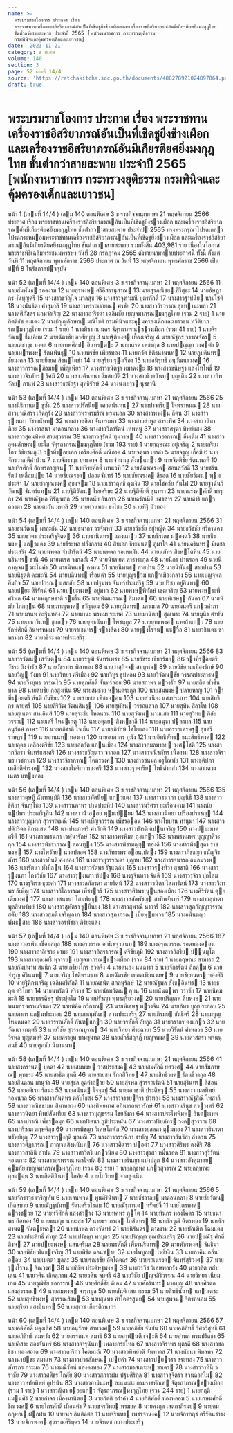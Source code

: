 ```yaml
---
name: >-
  พระบรมราชโองการ ประกาศ เรื่อง
  พระราชทานเครื่องราชอิสริยาภรณ์อันเป็นที่เชิดชูยิ่งช้างเผือกและเครื่องราชอิสริยาภรณ์อันมีเกียรติยศยิ่งมงกุฎไทย
  ชั้นต่ำกว่าสายสะพาย ประจำปี 2565 [พนักงานราชการ กระทรวงยุติธรรม
  กรมพินิจและคุ้มครองเด็กและเยาวชน]
date: '2023-11-21'
category: ข พิเศษ
volume: 140
section: 3
page: 52 เล่มที่ 14/4
source: 'https://ratchakitcha.soc.go.th/documents/488278921024897864.pdf'
draft: true
---
```


# พระบรมราชโองการ ประกาศ เรื่อง พระราชทานเครื่องราชอิสริยาภรณ์อันเป็นที่เชิดชูยิ่งช้างเผือกและเครื่องราชอิสริยาภรณ์อันมีเกียรติยศยิ่งมงกุฎไทย ชั้นต่ำกว่าสายสะพาย ประจำปี 2565 [พนักงานราชการ กระทรวงยุติธรรม กรมพินิจและคุ้มครองเด็กและเยาวชน]

หน้า 1 (เลมที่ 14/4 ) เลม 140 ตอนพิเศษ 3 ข ราชกิจจานุเบกษา 21 พฤศจิกายน 2566 ประกาศ เรื่อง พระราชทานเครื่องราชอิสริยาภรณอันเป็นที่เชิดชูยิ่งชางเผือก และเครื่องราชอิสริยาภรณอันมีเกียรติยศยิ่งมงกุฎไทย ชั้นต่ํากวาสายสะพาย ประจําป 2565 ทรงพระกรุณาโปรดเกลาโปรดกระหมอมพระราชทานเครื่องราชอิสริยาภรณอันเป็นที่เชิดชูยิ่งชางเผือก และเครื่องราชอิสริยาภรณอันมีเกียรติยศยิ่งมงกุฎไทย ชั้นต่ํากวาสายสะพาย รวมทั้งสิ้น 403,981 ราย เนื่องในโอกาสพระราชพิธีเฉลิมพระชนมพรรษา วันที่ 28 กรกฎาคม 2565 ดังรายนามทายประกาศนี้ ทั้งนี้ ตั้งแต่วันที่ 11 พฤศจิกายน พุทธศักราช 2566 ประกาศ ณ วันที่ 13 พฤศจิกายน พุทธศักราช 2566 เป็นปที่ 8 ในรัชกาลปจจุบัน

หน้า 52 (เลมที่ 14/4 ) เลม 140 ตอนพิเศษ 3 ข ราชกิจจานุเบกษา 21 พฤศจิกายน 2566 11 นายสัมพันธ รอดงาม 12 นายสุรพงษ ศรีอิสรานุสรณ 13 นายสุรภณิชย สิริสุขะ 14 นายอัษฎากร งั่นบุญศรี 15 นางสาวขวัญใจ มวลสุข 16 นางสาวจุฑามณี บุตรภักดิ์ 17 นางสาวฐาปนีย นามโชติ 18 นางนันธิตา คําสุมาลี 19 นางสาวพรรณรายณ ศรชัย 20 นางสาววีรวรรณ สุขทามะพลา 21 นางศศิภัสสร แถมจําเริญ 22 นางสาวอารีรดา เฉลิมชัย เบญจมาภรณมงกุฎไทย (รวม 2 ราย) 1 นายกิตติธัช คงแดง 2 นางธัญญลักษณ มณีโชติ กรมพินิจและคุมครองเด็กและเยาวชน ทวีติยาภรณมงกุฎไทย (รวม 1 ราย) 1 นางทิชา ณ นคร จัตุรถาภรณชางเผือก (รวม 41 ราย) 1 นายจิรวัฒน ชื่นเอี่ยม 2 นายฉัตรชัย อาศัยบุญ 3 นายฐิติพงศ เยื้องเจริญ 4 นายณัฐกร วรรณจักร 5 นายเดชาวุธ มงคล 6 นายเทพศิลป อินทรตะ 7 นายนเรศ เพชรกุล 8 นายปญญา วงศคํา 9 นายเผาพงษ รัตนพันธุ 10 นายพรชัย เพียรทอง 11 นายภวัต ธิติธนานนท 12 นายภูบดินทร ชัยมงคล 13 นายยิ่งยศ สิงหโตขํา 14 นายสุริยา รุงเรือง 15 นายอนิรุทธิ์ อนุวัฒนาวงศ 16 นางสาวกรรณภิรมย เพ็ญเพียร 17 นางสาวขนิตฐา หมาดงะ 18 นางสาวขนิษฐา แสงโทโพธิ์ 19 นางสาวจิรภัทร รัศมี 20 นางสาวฉันทนา อิ่มสมบัติ 21 นางสาวชีวานันท บุญเติม 22 นางสาวทิพวัลย กาแฟ 23 นางสาวธณัถฐา สุทธิรักษ์ 24 นางนงเยาว นุชธานี

หน้า 53 (เลมที่ 14/4 ) เลม 140 ตอนพิเศษ 3 ข ราชกิจจานุเบกษา 21 พฤศจิกายน 2566 25 นางนิธิกานต ซูซั่น 26 นางสาวปรัศนีย เศวตนันทน 27 นางปาจารีย ใจพราหมณ 28 นางสาวปาณิสรา เกิดกุรัง 29 นางสาวพรพรมริณ พรมนอก 30 นางสาวพาฝน ลีตน 31 นางสาวรุงนภา วัชรานันท 32 นางสาวลลิดา จันทรมหา 33 นางสาวลําพูล สาระทิศ 34 นางสาววนิดา ภิยะ 35 นางวาสนา มาดอนกลาง 36 นางสาววิภารัตน์ เทพหนู 37 นางสาวศรุดา ทิพย์แสง 38 นางสาวสุคนทิพย์ สายสุวรรณ 39 นางสาวสุรัตน์ ทุมวงษ 40 นางสาวอาภรณ อิ่มเต็ม 41 นางสาวอุดมลักษณ ยะโส จัตุรถาภรณมงกุฎไทย (รวม 193 ราย) 1 นายกฤษณะ อยู่เจริญ 2 นายเกรียงไกร วิชัยชมภู 3 วาที่รอยเอก เกรียงศักดิ์ มณีภาค 4 นายจตุพร เยาดํา 5 นายจรูญ เกื้อมี 6 นายจักรวาล ดีคําปวน 7 นายจักราวุธ ยุทธอาจ 8 นายจํานาญ สังขแกว 9 นายจิตติชัย รัตนพลที 10 นายจีรศักดิ์ อักษรกาญจน 11 นายจีระศักดิ์ เทพเวที 12 นายฉัตรณรงค สอนสวัสดิ์ 13 นายชรินรัตน์ เหลื่อมปุย 14 นายชัยณรงค ปลอดจันทร์ 15 นายชัยณรงค สีรอด 16 นายชัยวัฒน พุมประจํา 17 นายชาญณรงค สุขแจม 18 นายเชาวฤทธิ์ ถุงเงิน 19 นายโชคชัย กันไฟ 20 นายฐานันวิวัฒน จันทร์แทน 21 นายฐิติวัฒน ไชยศรีษะ 22 นายฐิติศักดิ์ สุนทรา 23 นายณรงคศักดิ์ ทารุกา 24 นายณัฐพล หิรัญพฤก 25 นายดนัย อินอาจ 26 นายดรัณนิติ ยศธสาร 27 นายดําริ แกวดวงตา 28 นายตะวัน มหาลี 29 นายทวนทอง ธงไชย 30 นายทิฐิ บัวทอง

หน้า 54 (เลมที่ 14/4 ) เลม 140 ตอนพิเศษ 3 ข ราชกิจจานุเบกษา 21 พฤศจิกายน 2566 31 นายธนวัฒน ผาละกัน 32 นายธนากร วรจันทร์ 33 นายธวัชชัย อยู่หญีต 34 นายธวัชชัย ศรีลานคร 35 นายธาดา ประเสริฐจิตต 36 นายธานินทร แสงแกว 37 นายธีรเดช ผองฉวี 38 นายธีรพงษ แกวแดง 39 นายธีระพล ปลั่งกลาง 40 สิบเอก ธีระมนต ภูผาใจ 41 นายนครินทร มีเดชาประเสริฐ 42 นายนพดล จําปารัตน์ 43 นายนพดล รอเหมมัน 44 นายนภัทร สิงหโตหิน 45 นายนรินทร ธานี 46 นายนเรศ จงกลณี 47 นายนันทยศ สาธาระกุล 48 นายนิกร ปานรอด 49 นายนิกาญจน มะโนคํา 50 นายนิพนธ คงทน 51 นายนิพนธ สายปาน 52 นายนิพันธ สายปาน 53 นายนิรุตติ คะมะณี 54 นายบดินทร เรือนคํา 55 นายบุญรวม แกวเมืองกลาง 56 นายเบญจพล อิ่มกิจ 57 นายปกรณ แสสลับ 58 นายปฐมพร จันทร์ประเสริฐ 59 นายปรีชา อยู่อินทร 60 นายปยะ ศิริรัตน์ 61 นายปยะพงษ อยู่มาก 62 นายพงษพิทักษ์ เขตเจริญ 63 นายพงษระพี ศรีพล 64 นายพฤกษชาติ รมรื่น 65 นายพัฒนกรณ สีมาตย 66 นายพิเชษฐ กันดา 67 นายพิมัย โกกอุน 68 นายภาณุพงศ ขวัญเอม 69 นายภูมินทร แสวงผล 70 นายมนตรี แกวคําภา 71 นายมานพ กะฐินทอง 72 นายมานะ พรหมประเทศ 73 นายมานิตย สุดเพาะ 74 นายมูนีร ตําบัน 75 นายเมธาวินท ชูแกว 76 นายยุทธนันท โพชนุกูล 77 นายยุทธพงศ นาคถ้ําแกว 78 นายรักษ์ศักดิ์ อินพรหมมา 79 นายราเชนทร รางสีคง 80 นายรุงโรจน แซวื้อ 81 นายวชิรเดช ชาพรมมา 82 นายวชิระ เลาหประเสริฐ

หน้า 55 (เลมที่ 14/4 ) เลม 140 ตอนพิเศษ 3 ข ราชกิจจานุเบกษา 21 พฤศจิกายน 2566 83 นายวรวัฒน เสวันตุน 84 นายวรวุฒิ จันทร์เพชร 85 นายวัชระ เขียวรัมย 86 วาที่รอยตรี วัชระ ถึงจํารัส 87 นายวัชรากร พิลาทอง 88 นายวาสุกิจจ สมบูรณ 89 นายวิชัย นาเมืองรักษ์ 90 นายวิญู วังมา 91 นายวิทยา ศรีเมือง 92 นายวิทูร ธูปหอม 93 นายวิวัฒนชัย วรรณประสาธน 94 นายวีรยุทธ วรรณโก 95 นายศุภศักดิ์ จันทร์ลอย 96 นายสถาพร มวงรัก 97 นายสถิต บัวชื่นบาล 98 นายสบชัย กอสูงเนิน 99 นายสมชาย หานตระกูล 100 นายสมพงษ ปลายหาญ 101 วาที่รอยตรี สันติ กันธิยะ 102 นายสายชล เพ็ชรออน 103 นายสําเนียง แสงประการ 104 นายสิทธิกร ฉายศรี 105 นายสิริวัฒ วัฒนสินธุ 106 นายสุทัศน วรรณเสวก 107 นายสุทิน สีลาโท 108 นายสุเนตร สานอินสี 109 นายสุระชัย โหดนวน 110 นายสุวัฒน นามแสง 111 นายสุวิทย ภิลัยวรรณ 112 นายเสรี ใหมเกตุ 113 นายอดุลย สิงหชาลี 114 นายอนุชา ปลาผล 115 นายอนุรักษ์ กาษร 116 นายอภิชาติ ใจเย็น 117 นายอภิรักษ์ ไชโยแสง 118 นายอรรถเศรษฐ สุขศรีราษฏร 119 นายอานนท ทองเงา 120 นายอาภากร ภูฆัง 121 นายอิทธิพัทธ ธนะสิทธิพงศ 122 นายอุดร เหลืองตรีชัย 123 นายเอกวัต แกนเมือง 124 นางสาวกมลมาลย วงศโชติ 125 นางสาวกวิสรา จันทร์แสงศรี 126 นางสาวขวัญดาว จากอก 127 นางสาวจณิชภัทร เนื้องาม 128 นางสาวจิราพร เวชกามา 129 นางสาวจิราภรณ โคตรวงศ 130 นางสาวชนมล อรุโณทัย 131 นางชุติปภา เหล็กดีดํารงค 132 นางสาวโชติกา ทองศรี 133 นางสาวฐาตารีย โพธิ์ดํากล่ํา 134 นางสาวดวงเนตร แทงทอง

หน้า 56 (เลมที่ 14/4 ) เลม 140 ตอนพิเศษ 3 ข ราชกิจจานุเบกษา 21 พฤศจิกายน 2566 135 นางสาวดุษฎี ฉันทานุมัติ 136 นางสาวทัศนีย แกวแดง 137 นางสาวธนาภา บุญนิธี 138 นางสาวธิติยา จันฤาไชย 139 นางสาวนภาพร ปานประทีป 140 นางสาวนริศรา ยะเรือนงาม 141 นางนัยนปพร ประเสริฐสิน 142 นางสาวน้ําออย พุมเปยม 143 นางสาวนิตยา เปรื่องปราชญ 144 นางสาวบุญมาก สุวรรณมณี 145 นางเบ็ญจวรรณ เพ็ชรออน 146 นางใบบาน ทานุมา 147 นางสาวปดิวริดา นิกรแสน 148 นางประภาศรี คําภักดี 149 นางสาวปารดี แปนเจริญ 150 นางปยะมาศ ศรีดี 151 นางสาวพรนภา เวฬุนารักษ์ 152 นางสาวพรพิมล ถุงแกว 153 นางพรหมพร บุญญาศิวะกุล 154 นางสาวพัชราภรณ สอนทุง 155 นางสาวพิชามญชุ ทองดี 156 นางสาวพีรสุดา ราชหงษ 157 นางไพวัลย นวลปลอด 158 นางภัทราพร ออนเปลง 159 นางสาวภิชชญา ธนัญจิรภัทร 160 นางสาวยินดี คงทอง 161 นางสาวยุวรรณดา บุญทบ 162 นางสาวรจนารถ ถนอมวงษ 163 นางรัตนา มั่งมีลน 164 นางสาวรัตพร รัฐแฉล้ม 165 นางสาวรุงทิวา สุขชาติ 166 นางสาวรุงนภา ไกรวิชัย 167 นางสาวรุงนภา ทิปง 168 นางรุจินทรา จันดี 169 นางสาวรุจิรา ปุกโสม 170 นางรุจิเรข ธุวะคํา 171 นางสาวลภัสรดา สายรัตน์ 172 นางสาววนิดา โสภารัตน์ 173 นางสาววิภาพร ลีเพ็ญ 174 นางสาววิไลวรรณ เพ็ชรวรี 175 นางสาวศิริพร นุนสองเมือง 176 นางศิริรัตน์ ตุยเต็มวงศ 177 นางสาวสนธยา โสมพันธุ 178 นางสาวสลัลพัชญ สาทิพจันทร์ 179 นางสาวสุชาดา พูลสินทรัพย์ 180 นางสาวสุพัตรา รูยืนยง 181 นางสาวสุพาณี นาวารี 182 นางสาวสุภกัญญาวรรณ สดับ 183 นางสาวสุภดี เจริญลาภ 184 นางสาวสุภาภรณ เบี้ยพุมพวง 185 นางอนันตญา พันธสาย 186 นางสาวอรพัชชา ภิริยะแสง

หน้า 57 (เลมที่ 14/4 ) เลม 140 ตอนพิเศษ 3 ข ราชกิจจานุเบกษา 21 พฤศจิกายน 2566 187 นางสาวอรพิน เชื่อมสกุล 188 นางอรวรรณ อกนิษฐานนท 189 นางอรุณวรรณ รอดทองออน 190 นางสาวอาอีเซาะ มามะ 191 นางสาวอิสราภรณ ศรีชัยภูมิ 192 นางสาวอิสรีย ปนมุโต 193 นางสาวอุดมศรี พุจารย เบญจมาภรณชางเผือก (รวม 84 ราย) 1 นายกฤษณะ สามารถ 2 นายกัมปนาท สมนึก 3 นายเกรียงไกร ฮวดจึง 4 นายคนอง นนดารา 5 นายจักรรัตน์ ถึกคุม 6 นายจํารูญ ศิรินนท 7 นายเจริญ โชติพรมราช 8 นายฉัตรชัย เทอดเทียนวงษ 9 นายชัยยนตร ทองศิริ 10 นายฐิติกรเจริญ เฉลิมศรีภักดี 11 นายณธนัต สกลนุรักษ์ 12 นายณัฐพล สังขอินทร 13 นายธฤต ศรีโยธา 14 นายนพรัตน์ ศรีราช 15 นายนัธทวัฒน อุบน 16 นายนันตพร วราชัย 17 นายนิคม มะลิ 18 นายบรรดิษฐ ประปุตโต 19 นายปรัชญา พุทธสุริยวงศ 20 นายปริญภพ สืบหงษ 21 นายพนมกร พรหมจินดา 22 นายพิคิด กวีกรณ 23 นายพิเชษฐ พวงจีน 24 นายภัทร บุญประกอบ 25 นายภากร แกนประกอบ 26 นายภาณุพันธ สวนประเสริฐ 27 นายภิรมย ขันธีศรี 28 นายมนูญ โหมดนอก 29 นายวรรณศักดิ์ กันฑแกว 30 นายวรศักดิ์ อัยกูล 31 นายวรากร คงแกว 32 นายวัฒนา เกตุศรี 33 นายวิชัย สุวรรณบูรณ 34 นายวิทยา ศิระฉายา 35 นายวิรัตน์ คําหลวง 36 นายวีรพล บุญสมศรี 37 นายศรายุท บามขุนทด 38 นายศักริ์สฤจฏิ์ เบญจพงศ 39 นายศาสตรา พจนนุสนธิ์ 40 นายศุภชัย นิมานนท

หน้า 58 (เลมที่ 14/4 ) เลม 140 ตอนพิเศษ 3 ข ราชกิจจานุเบกษา 21 พฤศจิกายน 2566 41 นายสงกรานต บุดดา 42 นายสมพงษ วาสประสงค 43 นายสมศักดิ์ ยศวงศ 44 นายสัมภาษณ พุทธระ 45 นายสาธิต ชุนดี 46 นายสายชน รักกสิวิทย 47 นายสิทธิวงศ รัตนชีวากุล 48 นายสินดอน มานุจํา 49 นายสุชล อุดคําอาย 50 นายสุรพล สุวรรณรัตน์ 51 นายสุรินทร ลิสอน 52 นายอดิเรก รักนะ 53 นายอนันต ใจจุมปู 54 นายเอกชาติ ประดิษฐ 55 นางสาวกมลทิพย์ จอมนวล 56 นางสาวกันตพร ตลับไธสง 57 นางสาวจรรยจิรา บัวทอง 58 นางสาวณัฐสิณี ไพสาลี 59 นางสาวณิชชามน สิมาหลวง 60 นางทิพยมาศ อภินารถนรารักษ์ 61 นางสาวนรีนุช สวางศรี 62 นางสาวนิตยา ทิพย์สันเทียะ 63 นางสาวบุญธรรม ใชยลังกา 64 นางสาวประไพพิมพ อินตะเทพ 65 นางปราณี เพ็ชรลมุล 66 นางปริศนา ภูมิประหมัน 67 นางสาวปรียภัทร วงคสุวรรณ 68 นางปาริชาต สฤษดิสุข 69 นางพรพิชญา วิเศษโสฬส 70 นางสาวยลลดา ตุมทอง 71 นางสาวรินรดา ทรัพย์บุญ 72 นางสาวรุงฤดี มูลมณี 73 นางสาววรรณิภา ชาบัญ 74 นางสาววันวิสา ลําดวน 75 นางสาวศิฏาภรณ กาญจนสิงหนันท 76 นางสาวศิดารา ปอคํา 77 นางสาวศิริพร คงศิริ 78 นางสาวสาลินี ลําปน 79 นางสาวสาวิตรี แกวนิยม 80 นางสาวสุรสา หมื่นรอด 81 นางสาวสุรีรัตน์ จอมเกาะ 82 นางสาวอรพรรณ เดชใจทัด 83 นางสาวอรินญา แปงปลูก 84 นางสาวอังศุมาลย คุมภัย เบญจมาภรณมงกุฎไทย (รวม 83 ราย) 1 นายกฤชพล แกวสุวรรณ 2 นายกฤษณะ กุลออน 3 นายกิตตินันท โภคัย 4 นายโกวิทย จากสูงเนิน

หน้า 59 (เลมที่ 14/4 ) เลม 140 ตอนพิเศษ 3 ข ราชกิจจานุเบกษา 21 พฤศจิกายน 2566 5 นายจักราวุธ เจริญทัพ 6 นายเจนพจน พูนศิรินันท 7 นายชัชวาลย มาดอนกลาง 8 นายชัยวัฒน เกิดสบาย 9 นายณัฏฐนันท รัตนศรีวโรดม 10 นายณัฐกานต ทรัพย์จี่ 11 นายไตรพงศ ดวงชวย 12 นายทวีศักดิ์ แสงสวาง 13 นายทศพร ภูโต 14 นายทินกร ทองโคตร 15 นายธนาพร ถือทอง 16 นายธนาวุธ นายะสุข 17 นายธรากรณ โกสินทร 18 นายธีรวุฒิ ฉัตรทอง 19 นายธีรศานต จันตะหลา 20 นายนําพล ดวงจันทร์ 21 นายนิรันดร ตาลงาม 22 นายบัณฑิต โฉมแดง 23 นายประสิทธิ์ คําทูล 24 นายปรัชญา พาบุตร 25 นายปริญญา คุณประเสริฐ 26 นายปยณัฐ ศักดิ์สิงห 27 นายปยะพงษ แสนศรีมล 28 นายพรศักดิ์ เพ็ชรนรินทร 29 นายพัชรพงศ จันธิมา 30 นายพิชัย พันธเจริญ 31 นายพิชิต ดอนซาย 32 นายไพบูลย โพธิ์เงิน 33 นายภาคิน กลิ่นออน 34 นายเมตตา มูลละ 35 นายรณธชัย อัดโดดดร 36 นายรณนรงค จันทร์สุริวงศ 37 นายรุงโรจน จิณวงศ 38 นายลิขิต ประดิษฐพงษ 39 นายวรวิช วิเศษพลกรัง 40 นายวลิต หล่ําเสน 41 นายวศิน เกิดสุภาพ 42 นายวศิน จบศรี 43 นายวิชัย ปญจสิริวรรณ 44 นายวิทยา เนียมเกต 45 นายวุฒิชัย ชลการณ 46 นายศักดิ์ชัย ดีเอม 47 นายศักรินทร มากบุญ 48 นายศิวดล แสงสุวรรณ 49 นายสมพงษ จารุกมูล 50 นายสันติ เสนาธรรม 51 นายสิทธินันท แกวเดชะ 52 นายสุทธิพงษ สุวรรณสิงห 53 นายสุนทร คําโคตรสูนย 54 นายสุพจน จิตรถนอม 55 นายสุริยา แสงอินทร 56 นายสุเวช เกียรติวนากร

หน้า 60 (เลมที่ 14/4 ) เลม 140 ตอนพิเศษ 3 ข ราชกิจจานุเบกษา 21 พฤศจิกายน 2566 57 นายอดิศักดิ์ ผดุงเลิศ 58 นายอนุรักษ์ สาทวงศ 59 นายอภิชัย จันขัน 60 นายอภิสิทธิ์ วิศววิสุทธิ์ 61 นายอภิสิทธิ์ สมหวัง 62 นายอรรถนพ สมาธิ 63 นายอาฟนดี เจะดี 64 นายอําพล พรมปรัดชา 65 นายอิสระ สองจันทร์ 66 นางสาวจารุนันท เพลาะกระโทก 67 นางสาวจิราพร บุตรดี 68 นางสาวชลธิชา ทองสอาด 69 นางสาวดาริกา โคตมะณี 70 นางสาวทิพย์วดี จันทวาส 71 นางนัยนา พิมลพร 72 นางนาปชะ สมาแห 73 นางสาวปวรลักษณ เปยคํา 74 นางสาวปยวรา สระทอง 75 นางสาวภัทรภร กระมล 76 นางมณีรัตน์ แสงคงทอง 77 นางสาวมาสเตาะห ขาเดร 78 นางสาววาทินี วราชัย 79 นางสาวศศิธร โกศัย 80 นางสาวสกาวฝน ปฐมศิริกุล 81 นางสาวสุจิตรา สวนดอกไม 82 นางสาวหทัยทิพย์ อุปรนัน 83 นางสาวอามีนะห ละแมะสะ กรมราชทัณฑ จัตุรถาภรณชางเผือก (รวม 1 ราย) 1 นางสาวญิศา ยอยแกว จัตุรถาภรณมงกุฎไทย (รวม 244 ราย) 1 นายกฤติ แมนศิริ 2 นายกําจร เมืองมานิตย 3 นายกิตติ อร่ําคํา 4 นายกิติศักดิ์ ทองหลอม 5 นายเกษมศักดิ์ ชิณวงศ 6 นายไกรศักดิ์ เผื่อนคํา 7 นายขจรวิทย พรมยศ 8 นายคงกุล เสตถาภิรมย 9 นายคมกฤษณ ฝกฝน 10 นายจเร ลินติดต่อ 11 นายจรินทร เพชรจํานงค 12 นายจักรกฤช ตรีรัตนธํารง 13 นายจักรพงค สุวรรณศิริบุตร 14 นายจิรเดช กวางประเสริฐ

